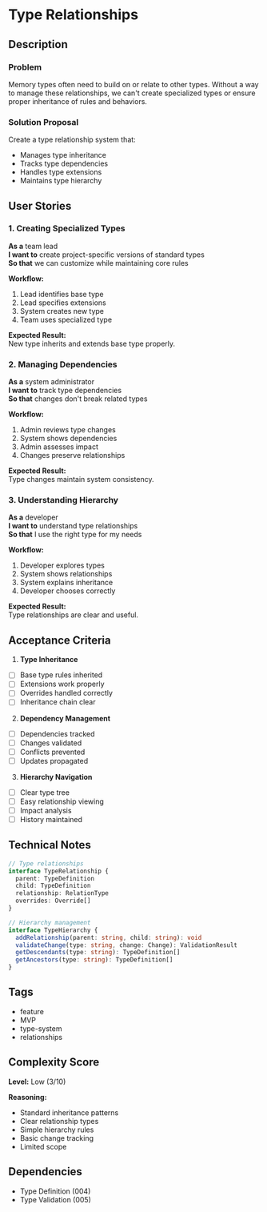 # Type Relationships

## Description

### Problem
Memory types often need to build on or relate to other types. Without a way to manage these relationships, we can't create specialized types or ensure proper inheritance of rules and behaviors.

### Solution Proposal
Create a type relationship system that:
- Manages type inheritance
- Tracks type dependencies
- Handles type extensions
- Maintains type hierarchy

## User Stories

### 1. Creating Specialized Types
**As a** team lead  
**I want to** create project-specific versions of standard types  
**So that** we can customize while maintaining core rules

**Workflow:**
1. Lead identifies base type
2. Lead specifies extensions
3. System creates new type
4. Team uses specialized type

**Expected Result:**  
New type inherits and extends base type properly.

### 2. Managing Dependencies
**As a** system administrator  
**I want to** track type dependencies  
**So that** changes don't break related types

**Workflow:**
1. Admin reviews type changes
2. System shows dependencies
3. Admin assesses impact
4. Changes preserve relationships

**Expected Result:**  
Type changes maintain system consistency.

### 3. Understanding Hierarchy
**As a** developer  
**I want to** understand type relationships  
**So that** I use the right type for my needs

**Workflow:**
1. Developer explores types
2. System shows relationships
3. System explains inheritance
4. Developer chooses correctly

**Expected Result:**  
Type relationships are clear and useful.

## Acceptance Criteria

1. **Type Inheritance**
- [ ] Base type rules inherited
- [ ] Extensions work properly
- [ ] Overrides handled correctly
- [ ] Inheritance chain clear

2. **Dependency Management**
- [ ] Dependencies tracked
- [ ] Changes validated
- [ ] Conflicts prevented
- [ ] Updates propagated

3. **Hierarchy Navigation**
- [ ] Clear type tree
- [ ] Easy relationship viewing
- [ ] Impact analysis
- [ ] History maintained

## Technical Notes
```typescript
// Type relationships
interface TypeRelationship {
  parent: TypeDefinition
  child: TypeDefinition
  relationship: RelationType
  overrides: Override[]
}

// Hierarchy management
interface TypeHierarchy {
  addRelationship(parent: string, child: string): void
  validateChange(type: string, change: Change): ValidationResult
  getDescendants(type: string): TypeDefinition[]
  getAncestors(type: string): TypeDefinition[]
}
```

## Tags
- feature
- MVP
- type-system
- relationships

## Complexity Score
**Level:** Low (3/10)

**Reasoning:**
- Standard inheritance patterns
- Clear relationship types
- Simple hierarchy rules
- Basic change tracking
- Limited scope

## Dependencies
- Type Definition (004)
- Type Validation (005)